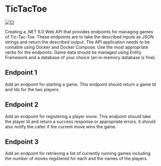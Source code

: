 # TicTacToe
[![CI](https://github.com/SyedAhmedCU/TicTacToeAPI/actions/workflows/ci.yaml/badge.svg)](https://github.com/SyedAhmedCU/TicTacToeAPI/actions/workflows/ci.yaml)

Creating a .NET 6.0 Web API that provides endpoints for managing games of Tic-Tac-Toe. These endpoints are to take the described inputs as JSON strings and return the described output. The API application needs to be runnable using Docker and Docker Compose. Use the most appropriate verbs for the endpoints. Game data should be managed using Entity Framework and a database of your choice (an in-memory database is fine).
## Endpoint 1
Add an endpoint for starting a game. This endpoint should return a game Id and Ids for the two players.
## Endpoint 2
Add an endpoint for registering a player move. This endpoint should take the player Id and return a success response or appropriate errors. It should also notify the caller if the current move wins the game.
## Endpoint 3
Add an endpoint for retrieving a list of currently running games including the number of moves registered for each and the names of the players.
